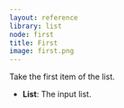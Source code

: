 ```yaml
---
layout: reference
library: list
node: first
title: First
image: first.png
---
```

Take the first item of the list.

* **List**: The input list.
